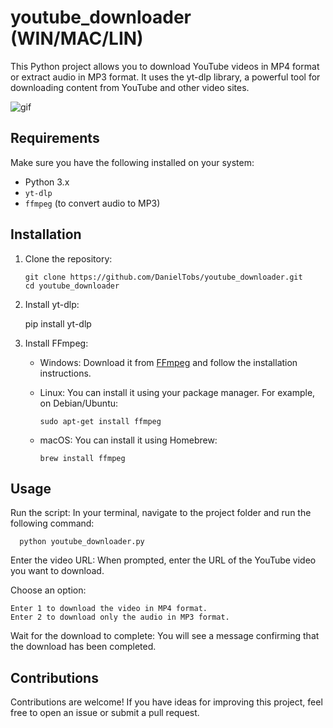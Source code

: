 # youtube_downloader (WIN/MAC/LIN)
This Python project allows you to download YouTube videos in MP4 format or extract audio in MP3 format. It uses the yt-dlp library, a powerful tool for downloading content from YouTube and other video sites.

![gif](https://imgur.com/0XmGY0F.gif)

## Requirements

Make sure you have the following installed on your system:

- Python 3.x
- `yt-dlp`
- `ffmpeg` (to convert audio to MP3)

## Installation

1. Clone the repository:
   
       git clone https://github.com/DanielTobs/youtube_downloader.git
       cd youtube_downloader

2. Install yt-dlp:
    
      pip install yt-dlp

3. Install FFmpeg:
   
   * Windows: Download it from [FFmpeg](https://www.ffmpeg.org/download.html) and follow the installation instructions.
   
   * Linux: You can install it using your package manager. For example, on Debian/Ubuntu:
  
        `sudo apt-get install ffmpeg`
     
   * macOS: You can install it using Homebrew:
   
        `brew install ffmpeg`
  
  ## Usage
  
  Run the script: In your terminal, navigate to the project folder and run the following command:
  
      python youtube_downloader.py

  Enter the video URL: When prompted, enter the URL of the YouTube video you want to download.

  Choose an option:

    Enter 1 to download the video in MP4 format.
    Enter 2 to download only the audio in MP3 format.

  Wait for the download to complete: You will see a message confirming that the download has been completed.

  ## Contributions

  Contributions are welcome! If you have ideas for improving this project, feel free to open an issue or submit a pull request.



